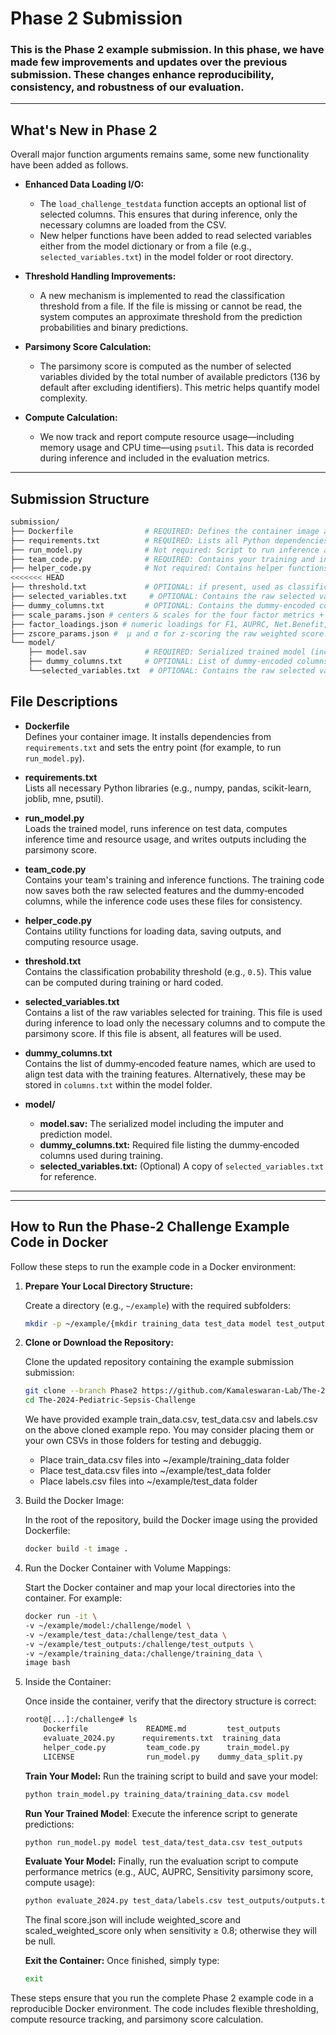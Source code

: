 # Phase 2 Submission

### This is the Phase 2 example submission. In this phase, we have made few improvements and updates over the previous submission. These changes enhance reproducibility, consistency, and robustness of our evaluation. 
---

## What's New in Phase 2

Overall major function arguments remains same, some new functionality have been added as follows.

- **Enhanced Data Loading I/O:**  
  - The `load_challenge_testdata` function accepts an optional list of selected columns. This ensures that during inference, only the necessary columns are loaded from the CSV.
  - New helper functions have been added to read selected variables either from the model dictionary or from a file (e.g., `selected_variables.txt`) in the model folder or root directory.

- **Threshold Handling Improvements:**  
  - A new mechanism is implemented to read the classification threshold from a file. If the file is missing or cannot be read, the system computes an approximate threshold from the prediction probabilities and binary predictions.

- **Parsimony Score Calculation:**  
  - The parsimony score is computed as the number of selected variables divided by the total number of available predictors (136 by default after excluding identifiers). This metric helps quantify model complexity.

- **Compute Calculation:**  
  - We now track and report compute resource usage—including memory usage and CPU time—using `psutil`. This data is recorded during inference and included in the evaluation metrics.

---


## Submission Structure

```bash
submission/
├── Dockerfile                # REQUIRED: Defines the container image and entry point.
├── requirements.txt          # REQUIRED: Lists all Python dependencies.
├── run_model.py              # Not required: Script to run inference and evaluation.
├── team_code.py              # REQUIRED: Contains your training and inference functions.
├── helper_code.py            # Not required: Contains helper functions used by your code.
<<<<<<< HEAD
├── threshold.txt             # OPTIONAL: if present, used as classification threshold; otherwise threshold chosen to ensure sensitivity ≥ 0.8.
├── selected_variables.txt     # OPTIONAL: Contains the raw selected variables used for training, if not given/calculated explicitely all features with be considered as used for parsimony.
├── dummy_columns.txt         # OPTIONAL: Contains the dummy‐encoded column names (if not stored in model folder).
├── scale_params.json # centers & scales for the four factor metrics + inference time.
├── factor_loadings.json # numeric loadings for F1, AUPRC, Net.Benefit, ECE.
├── zscore_params.json #  µ and σ for z-scoring the raw weighted score.
└── model/
    ├── model.sav             # REQUIRED: Serialized trained model (includes imputer, prediction_model, etc.).
    ├── dummy_columns.txt     # OPTIONAL: List of dummy‐encoded columns (used to align test data).
    └──selected_variables.txt  # OPTIONAL: Contains the raw selected variables used for training, if not given/calculated explicitely all features with be considered as used for parsimony.
```

## File Descriptions

- **Dockerfile**  
  Defines your container image. It installs dependencies from `requirements.txt` and sets the entry point (for example, to run `run_model.py`).

- **requirements.txt**  
  Lists all necessary Python libraries (e.g., numpy, pandas, scikit-learn, joblib, mne, psutil).

- **run_model.py**  
  Loads the trained model, runs inference on test data, computes inference time and resource usage, and writes outputs including the parsimony score.

- **team_code.py**  
  Contains your team's training and inference functions. The training code now saves both the raw selected features and the dummy‑encoded columns, while the inference code uses these files for consistency.

- **helper_code.py**  
  Contains utility functions for loading data, saving outputs, and computing resource usage.

- **threshold.txt**  
  Contains the classification probability threshold (e.g., `0.5`). This value can be computed during training or hard coded.

- **selected_variables.txt**  
  Contains a list of the raw variables selected for training. This file is used during inference to load only the necessary columns and to compute the parsimony score. If this file is absent, all features will be used.

- **dummy_columns.txt**  
  Contains the list of dummy‑encoded feature names, which are used to align test data with the training features. Alternatively, these may be stored in `columns.txt` within the model folder.

- **model/**  
  - **model.sav:** The serialized model including the imputer and prediction model.
  - **dummy_columns.txt:** Required file listing the dummy‑encoded columns used during training.
  - **selected_variables.txt:** (Optional) A copy of `selected_variables.txt` for reference.

---
---

## How to Run the Phase-2 Challenge Example Code in Docker

Follow these steps to run the example code in a Docker environment: 

1. **Prepare Your Local Directory Structure:**

   Create a directory (e.g., `~/example`) with the required subfolders:

   ```bash
   mkdir -p ~/example/{mkdir training_data test_data model test_outputs}

2. **Clone or Download the Repository:**
  
    Clone the updated repository containing the example submission submission:
    ```bash
    git clone --branch Phase2 https://github.com/Kamaleswaran-Lab/The-2024-Pediatric-Sepsis-Challenge.git
    cd The-2024-Pediatric-Sepsis-Challenge
    ```
    We have provided example train_data.csv, test_data.csv and labels.csv on the above cloned example repo.
    You may consider placing them or your own CSVs in those folders for testing and debuggig. 
    - Place train_data.csv files into ~/example/training_data folder
    - Place test_data.csv files into ~/example/test_data folder
    - Place labels.csv files into ~/example/test_data folder
3. Build the Docker Image:
    
    In the root of the repository, build the Docker image using the provided Dockerfile:
    ```bash
    docker build -t image .
    ```
3. Run the Docker Container with Volume Mappings:
   
   Start the Docker container and map your local directories into the container. For example:
    ```bash
    docker run -it \
    -v ~/example/model:/challenge/model \
    -v ~/example/test_data:/challenge/test_data \
    -v ~/example/test_outputs:/challenge/test_outputs \
    -v ~/example/training_data:/challenge/training_data \
    image bash
    ```

4. Inside the Container:
  
    Once inside the container, verify that the directory structure is correct:
    ```bash  
    root@[...]:/challenge# ls
        Dockerfile             README.md         test_outputs
        evaluate_2024.py      requirements.txt  training_data
        helper_code.py         team_code.py      train_model.py
        LICENSE                run_model.py    dummy_data_split.py

    ```

    **Train Your Model:**
    Run the training script to build and save your model:
    ```bash
    python train_model.py training_data/training_data.csv model
    ```
    **Run Your Trained Model**:
    Execute the inference script to generate predictions:
    ```bash
    python run_model.py model test_data/test_data.csv test_outputs
    ```
    **Evaluate Your Model:**
    Finally, run the evaluation script to compute performance metrics (e.g., AUC, AUPRC, Sensitivity parsimony score, compute usage):
    ```bash
    python evaluate_2024.py test_data/labels.csv test_outputs/outputs.txt test_outputs/inference_time.txt threshold.txt scale_params.json factor_loadings.json zscore_params.json score.json
    ```
   The final score.json will include weighted_score and scaled_weighted_score only when sensitivity ≥ 0.8; otherwise they will be null.
    
    **Exit the Container:**
    Once finished, simply type:
    ```bash
    exit
    ```
These steps ensure that you run the complete Phase 2 example code in a reproducible Docker environment. The code includes flexible thresholding, compute resource tracking, and parsimony score calculation.
